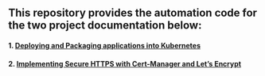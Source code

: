 ## This repository provides the automation code for the two project documentation below:

#### 1. [Deploying and Packaging applications into Kubernetes](https://github.com/francdomain/StegHub_DevOps-Cloud_Engineering/blob/main/Deploying_and_Packaging_applications_into_Kubernetes/project_25.md)

#### 2. [Implementing Secure HTTPS with Cert-Manager and Let’s Encrypt](https://github.com/francdomain/StegHub_DevOps-Cloud_Engineering/blob/main/Implementing_Secure_HTTPS_with_Cert-Manager_and_Let%E2%80%99s_Encrypt/project_26.md)
